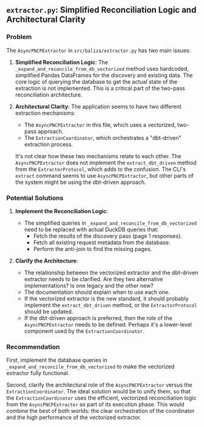 ## `extractor.py`: Simplified Reconciliation Logic and Architectural Clarity

### Problem

The `AsyncPNCPExtractor` in `src/baliza/extractor.py` has two main issues:

1.  **Simplified Reconciliation Logic**: The `_expand_and_reconcile_from_db_vectorized` method uses hardcoded, simplified Pandas DataFrames for the discovery and existing data. The core logic of querying the database to get the actual state of the extraction is not implemented. This is a critical part of the two-pass reconciliation architecture.

2.  **Architectural Clarity**: The application seems to have two different extraction mechanisms:
    *   The `AsyncPNCPExtractor` in this file, which uses a vectorized, two-pass approach.
    *   The `ExtractionCoordinator`, which orchestrates a "dbt-driven" extraction process.

    It's not clear how these two mechanisms relate to each other. The `AsyncPNCPExtractor` does not implement the `extract_dbt_driven` method from the `ExtractorProtocol`, which adds to the confusion. The CLI's `extract` command seems to use `AsyncPNCPExtractor`, but other parts of the system might be using the dbt-driven approach.

### Potential Solutions

1.  **Implement the Reconciliation Logic**:
    *   The simplified queries in `_expand_and_reconcile_from_db_vectorized` need to be replaced with actual DuckDB queries that:
        *   Fetch the results of the discovery pass (page 1 responses).
        *   Fetch all existing request metadata from the database.
        *   Perform the anti-join to find the missing pages.

2.  **Clarify the Architecture**:
    *   The relationship between the vectorized extractor and the dbt-driven extractor needs to be clarified. Are they two alternative implementations? Is one legacy and the other new?
    *   The documentation should explain when to use each one.
    *   If the vectorized extractor is the new standard, it should probably implement the `extract_dbt_driven` method, or the `ExtractorProtocol` should be updated.
    *   If the dbt-driven approach is preferred, then the role of the `AsyncPNCPExtractor` needs to be defined. Perhaps it's a lower-level component used by the `ExtractionCoordinator`.

### Recommendation

First, implement the database queries in `_expand_and_reconcile_from_db_vectorized` to make the vectorized extractor fully functional.

Second, clarify the architectural role of the `AsyncPNCPExtractor` versus the `ExtractionCoordinator`. The ideal solution would be to unify them, so that the `ExtractionCoordinator` uses the efficient, vectorized reconciliation logic from the `AsyncPNCPExtractor` as part of its execution phase. This would combine the best of both worlds: the clear orchestration of the coordinator and the high performance of the vectorized extractor.

